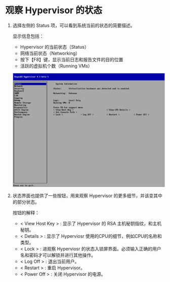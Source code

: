 # 观察 Hypervisor 的状态

1. 选择左侧的 Status 项，可以看到系统当前的状态的简要描述。

   显示信息包括：

      * Hypervisor 的当前状态（Status）
      * 网络当前状态（Networking）
      * 按下【F8】键，显示当前日志和报告文件的目的位置
      * 活跃的虚拟机个数（Running VMs）

   ![node_status](../images/node_status.png)

2. 状态界面也提供了一些按钮，用来观察 Hypervisor 的更多细节，并该变其中的部分状态。

   按钮的解释：

      * &lt; View Host Key &gt; : 显示了 Hypervisor 的 RSA 主机秘钥指纹，和主机秘钥。
      * &lt; Details &gt; : 显示了 Hyperviosr 使用的CPU的细节，例如CPU的名称和类型。
      * &lt; Lock &gt; : 进观察 Hyperviosr 的状态入锁屏界面。必须输入正确的用户名和密码才可以解锁并进行其他操作。
      * &lt; Log Off &gt; : 退出当前用户。
      * &lt; Restart &gt; : 重启 Hypervisor。
      * &lt; Power Off &gt; : 关闭 Hypervisor 的电源。

